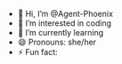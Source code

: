 - 👋 Hi, I’m @Agent-Phoenix
- 👀 I’m interested in coding
- 🌱 I’m currently learning
- 😄 Pronouns: she/her
- ⚡ Fun fact: 

<!---
Agent-Phoenix/Agent-Phoenix is a ✨ special ✨ repository because its `README.md` (this file) appears on your GitHub profile.
You can click the Preview link to take a look at your changes.
--->
